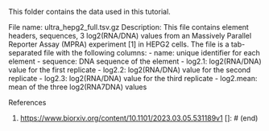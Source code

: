 This folder contains the data used in this tutorial.

File name: ultra_hepg2_full.tsv.gz
Description: This file contains element headers, sequences, 3 log2(RNA/DNA) values from an Massively Parallel Reporter Assay (MPRA) experiment [1] in HEPG2 cells. The file is a tab-separated file with the following columns:
    - name: unique identifier for each element
    - sequence: DNA sequence of the element
    - log2.1: log2(RNA/DNA) value for the first replicate
    - log2.2: log2(RNA/DNA) value for the second replicate
    - log2.3: log2(RNA/DNA) value for the third replicate
    - log2.mean: mean of the three log2(RNA7DNA) values


References
1. https://www.biorxiv.org/content/10.1101/2023.03.05.531189v1
[]: # (end)

```